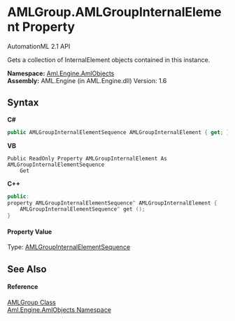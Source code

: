 # AMLGroup.AMLGroupInternalElement Property 
AutomationML 2.1 API 

Gets a collection of InternalElement objects contained in this instance.

**Namespace:**&nbsp;<a href="N_Aml_Engine_AmlObjects">Aml.Engine.AmlObjects</a><br />**Assembly:**&nbsp;AML.Engine (in AML.Engine.dll) Version: 1.6

## Syntax

**C#**<br />
``` C#
public AMLGroupInternalElementSequence AMLGroupInternalElement { get; }
```

**VB**<br />
``` VB
Public ReadOnly Property AMLGroupInternalElement As AMLGroupInternalElementSequence
	Get
```

**C++**<br />
``` C++
public:
property AMLGroupInternalElementSequence^ AMLGroupInternalElement {
	AMLGroupInternalElementSequence^ get ();
}
```


#### Property Value
Type: <a href="T_Aml_Engine_AmlObjects_AMLGroupInternalElementSequence">AMLGroupInternalElementSequence</a>

## See Also


#### Reference
<a href="T_Aml_Engine_AmlObjects_AMLGroup">AMLGroup Class</a><br /><a href="N_Aml_Engine_AmlObjects">Aml.Engine.AmlObjects Namespace</a><br />